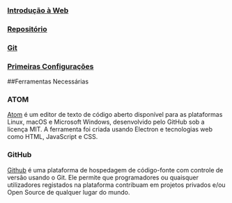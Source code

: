 ### [Introdução à Web](/sys-config/estagiarios/web/introducaoweb)


### [Repositório](/sys-config/estagiarios/web/repositorios)

### [Git](/sys-config/estagiarios/web/git)

### [Primeiras Configurações](/sys-config/estagiarios/web/primeirasconfigs)

##Ferramentas Necessárias

### ATOM

[Atom](https://atom.io/) é um editor de texto de código aberto disponível para as plataformas Linux, macOS e Microsoft Windows, desenvolvido pelo GitHub sob a licença MIT. A ferramenta foi criada usando Electron e tecnologias web como HTML, JavaScript e CSS.


### GitHub

[Github](https://desktop.github.com/) é uma plataforma de hospedagem de código-fonte com controle de versão usando o Git. Ele permite que programadores ou quaisquer utilizadores registados na plataforma contribuam em projetos privados e/ou Open Source de qualquer lugar do mundo.
